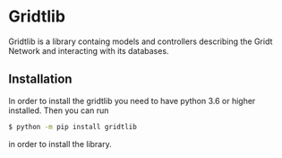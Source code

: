 # Gridtlib
Gridtlib is a library containg models and controllers describing the Gridt Network
and interacting with its databases.

## Installation
In order to install the gridtlib you need to have python 3.6 or higher installed. Then
you can run
```bash
$ python -m pip install gridtlib
```
in order to install the library.

